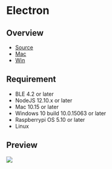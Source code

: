 # Electron

## Overview

- [Source](https://github.com/BrainCoTech/cmsn-electron-demo)
- [Mac](https://app.brainco.cn/universal/crimson-sdk-prebuild/node/cmsn-electron-1.0.0.dmg)
- [Win](https://app.brainco.cn/universal/crimson-sdk-prebuild/node/cmsn-electron-setup-1.0.0-x64.exe)

## Requirement

- BLE 4.2 or later
- NodeJS 12.10.x or later
- Mac 10.15 or later
- Windows 10 build 10.0.15063 or later
- Raspberrypi OS 5.10 or later
- Linux

## Preview

![](https://app.brainco.cn/universal/crimson-sdk-prebuild/node/cmsn-electron.png)
